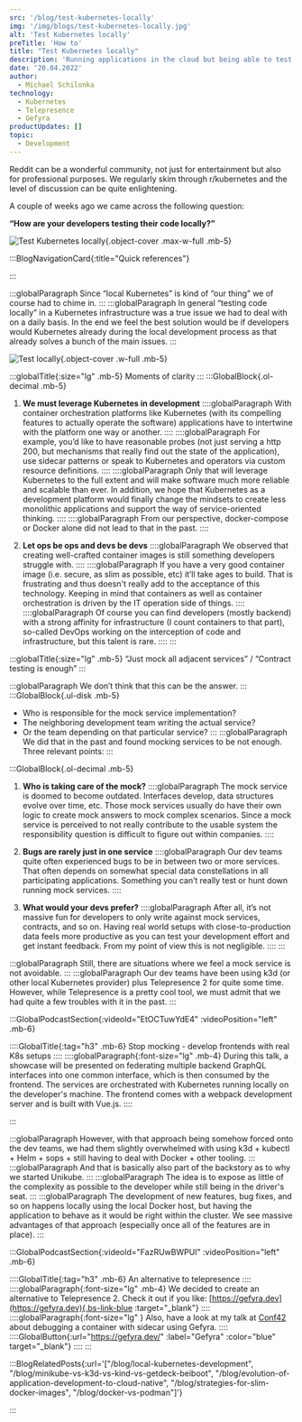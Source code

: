 ```yaml
---
src: '/blog/test-kubernetes-locally'
img: '/img/blogs/test-kubernetes-locally.jpg'
alt: 'Test Kubernetes locally'
preTitle: 'How to'
title: "Test Kubernetes locally"
description: 'Running applications in the cloud but being able to test them in a local setup before pushing into production is still a tricky part of development. This is how we see it.'
date: '20.04.2022'
author:
  - Michael Schilonka
technology:
  - Kubernetes
  - Telepresence
  - Gefyra
productUpdates: []
topic:
  - Development
---
```

Reddit can be a wonderful community, not just for entertainment but also for professional purposes. We regularly skim through r/kubernetes and the level of discussion can be quite enlightening.

A couple of weeks ago we came across the following question:

**“How are your developers testing their code locally?”**
<!--more-->

![Test Kubernetes locally](/img/blogs/test-kubernetes-locally.jpg){.object-cover .max-w-full .mb-5}

:::BlogNavigationCard{:title="Quick references"}

:::

:::globalParagraph
Since “local Kubernetes” is kind of “our thing” we of course had to chime in.
:::
:::globalParagraph
In general “testing code locally” in a Kubernetes infrastructure was a true issue we had to deal with on a daily basis. In the end we feel the best solution would be if developers would Kubernetes already during the local development process as that already solves a bunch of the main issues.
:::

![Test locally](/img/blogs/test-kubernetes-locally-1.jpg){.object-cover .w-full .mb-5}


:::globalTitle{:size="lg" .mb-5}
Moments of clarity
:::
:::GlobalBlock{.ol-decimal .mb-5}
1. **We must leverage Kubernetes in development**
    ::::globalParagraph
   With container orchestration platforms like Kubernetes (with its compelling features to actually operate the software) applications have to intertwine with the platform one way or another.
    ::::
    ::::globalParagraph
   For example, you’d like to have reasonable probes (not just serving a http 200, but mechanisms that really find out the state of the application), use sidecar patterns or speak to Kubernetes and operators via custom resource definitions.
    ::::
    ::::globalParagraph
   Only that will leverage Kubernetes to the full extent and will make software much more reliable and scalable than ever. In addition, we hope that Kubernetes as a development platform would finally change the mindsets to create less monolithic applications and support the way of service-oriented thinking.
    ::::
    ::::globalParagraph
    From our perspective, docker-compose or Docker alone did not lead to that in the past.
    ::::

2. **Let ops be ops and devs be devs**
   ::::globalParagraph
   We observed that creating well-crafted container images is still something developers struggle with.
   ::::
   ::::globalParagraph
   If you have a very good container image (i.e. secure, as slim as possible, etc) it’ll take ages to build. That is frustrating and thus doesn't really add to the acceptance of this technology. Keeping in mind that containers as well as container orchestration is driven by the IT operation side of things.
   ::::
   ::::globalParagraph
   Of course you can find developers (mostly backend) with a strong affinity for infrastructure (I count containers to that part), so-called DevOps working on the interception of code and infrastructure, but this talent is rare.
   ::::
:::


:::globalTitle{:size="lg" .mb-5}
“Just mock all adjacent services” / “Contract testing is enough”
:::

:::globalParagraph
We don’t think that this can be the answer.
:::
:::GlobalBlock{.ul-disk .mb-5}
- Who is responsible for the mock service implementation?
- The neighboring development team writing the actual service?
- Or the team depending on that particular service?
:::
:::globalParagraph
   We did that in the past and found mocking services to be not enough. Three relevant points:
:::


:::GlobalBlock{.ol-decimal .mb-5}
1. **Who is taking care of the mock?**
   ::::globalParagraph
   The mock service is doomed to become outdated. Interfaces develop, data structures evolve over time, etc. Those mock services usually do have their own logic to create mock answers to mock complex scenarios. Since a mock service is perceived to not really contribute to the usable system the responsibility question is difficult to figure out within companies.
   ::::

2. **Bugs are rarely just in one service**
   ::::globalParagraph
   Our dev teams quite often experienced bugs to be in between two or more services. That often depends on somewhat special data constellations in all participating applications. Something you can’t really test or hunt down running mock services.
::::

3. **What would your devs prefer?**
   ::::globalParagraph
   After all, it’s not massive fun for developers to only write against mock services, contracts, and so on. Having real world setups with close-to-production data feels more productive as you can test your development effort and get instant feedback. From my point of view this is not negligible.
::::
:::

:::globalParagraph
Still, there are situations where we feel a mock service is not avoidable.
:::
:::globalParagraph
Our dev teams have been using k3d (or other local Kubernetes provider) plus Telepresence 2 for quite some time. However, while Telepresence is a pretty cool tool, we must admit that we had quite a few troubles with it in the past.
:::


:::GlobalPodcastSection{:videoId="EtOCTuwYdE4" :videoPosition="left" .mb-6}

::::GlobalTitle{:tag="h3" .mb-6}
Stop mocking - develop frontends with real K8s setups
::::
::::globalParagraph{:font-size="lg" .mb-4}
During this talk, a showcase will be presented on federating multiple backend GraphQL interfaces into one common interface, which is then consumed by the frontend. The services are orchestrated with Kubernetes running locally on the developer's machine. The frontend comes with a webpack development server and is built with Vue.js.
::::

:::


:::globalParagraph
However, with that approach being somehow forced onto the dev teams, we had them slightly overwhelmed with using k3d + kubectl + Helm + sops + still having to deal with Docker + other tooling.
:::
:::globalParagraph
And that is basically also part of the backstory as to why we started Unikube.
:::
:::globalParagraph
The idea is to expose as little of the complexity as possible to the developer while still being in the driver's seat.
:::
:::globalParagraph
The development of new features, bug fixes, and so on happens locally using the local Docker host, but having the application to behave as it would be right within the cluster. We see massive advantages of that approach (especially once all of the features are in place).
:::

:::GlobalPodcastSection{:videoId="FazRUwBWPUI" :videoPosition="left" .mb-6}

::::GlobalTitle{:tag="h3" .mb-6}
An alternative to telepresence
::::
::::globalParagraph{:font-size="lg" .mb-4}
We decided to create an alternative to Telepresence 2. Check it out if you like: [https://gefyra.dev](https://gefyra.dev){.bs-link-blue :target="_blank"}
::::
::::globalParagraph{:font-size="lg" }
Also, have a look at my talk at <a href="https://www.conf42.com/cloud2022" class="text-bs-blue hover:underline hover:decoration-bs-blue hover:decoration-solid" target="_blank">Conf42</a> about debugging a container with sidecar using Gefyra.
::::
::::GlobalButton{:url="https://gefyra.dev/" :label="Gefyra" :color="blue" target="_blank"}
::::
:::


:::BlogRelatedPosts{:url='["/blog/local-kubernetes-development", "/blog/minikube-vs-k3d-vs-kind-vs-getdeck-beiboot", "/blog/evolution-of-application-development-to-cloud-native", "/blog/strategies-for-slim-docker-images", "/blog/docker-vs-podman"]'}

:::
